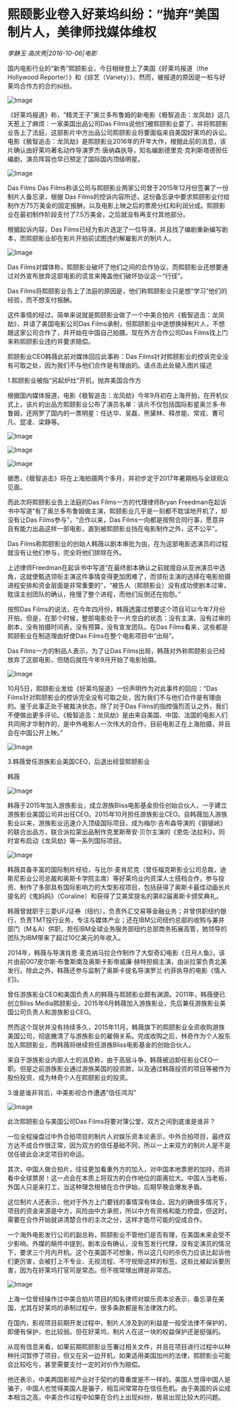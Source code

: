 # 熙颐影业卷入好莱坞纠纷：“抛弃”美国制片人，美律师找媒体维权

*李静玉  高庆秀|2016-10-06|电影*

国内电影行业的“新秀”熙颐影业，今日相继登上了美国《好莱坞报道（the Hollywood Reporter）》和《综艺（Variety）》，然而，被报道的原因是一桩与好莱坞合作方的合约纠纷。

![Image](http://p2.pstatp.com/large/31c70001c18f4742638a)

《好莱坞报道》称，“精灵王子”奥兰多布鲁姆的新电影《极智追击：龙凤劫》这几天惹上了麻烦：一家美国出品公司Das Films说他们被熙颐影业耍了，并将熙颐影业告上了法庭，这部影片中方出品公司熙颐影业将要面临来自美国好莱坞的诉讼。电影《极智追击：龙凤劫》是熙颐影业2016年的开年大作，根据此前的消息，该片确认由好莱坞著名动作导演罗杰·唐纳森执导，知名编剧德里克·克利斯塔德担任编剧，演员阵容也早已预定了国际国内顶级明星。

![Image](http://p2.pstatp.com/large/31c50003e0426822489f)

Das Films Das Films称该公司与熙颐影业两家公司曾于2015年12月份签署了一份制片人备忘录，根据 Das Films的控诉内容所述，这份备忘录中要求熙颐影业付给制作方75万美金的固定报酬，以及电影上映之后的票房分红和利润分成。熙颐影业在最初制作阶段支付了7.5万美金，之后就没有再支付其他部分。

根据起诉内容，Das Films已经为影片选定了一位导演，并且找了编剧重新编写剧本，而熙颐影业却在影片开拍前试图违约解雇影片的制片人。

![Image](http://p3.pstatp.com/large/2ee300040c9f9dcf736a)

Das Films对媒体称，熙颐影业破坏了他们之间的合作协议，而熙颐影业还想要通过对外宣布放弃这部电影的谎言来掩盖他们破坏协议这一“行径”。

Das Films将熙颐影业告上了法庭的原因是，他们称熙颐影业只是想“学习”他们的经验，而不想支付报酬。

这件事情的经过，简单来说就是熙颐影业做了一个中美合拍片《极智追击：龙凤劫》，并请了美国电影公司Das Films承制，但熙颐影业中途想换掉制片人，不想跟这家公司合作了，并开始在中国自己拍摄。现在外方合作公司Das Films找上门来称熙颐影业违约并要求赔偿。

熙颐影业CEO韩薇此前对媒体回应此事称：Das Films针对熙颐影业的控诉完全没有可取之处，因为我们不与他们合作是有理由的。请点击此处输入图片描述

1.熙颐影业被指“另起炉灶”开机，抛弃美国合作方

根据国内媒体报道，电影《极智追击：龙凤劫》今年9月初在上海开拍，在开机仪式上，该片的出品方熙颐影业公布了演员名单：该片不仅包括国际影星奥兰多·布鲁姆，还网罗了国内的一票明星：任达华、吴磊、熊黛林、释彦能、常戎、曹可凡、昆凌、梁静等。

![Image](http://p2.pstatp.com/large/31c50003e0439bbc7ea5)

![Image](http://p1.pstatp.com/large/31c50003e0450f3e44dd)

![Image](http://p2.pstatp.com/large/31c10003e143ab5a1b83)

据悉，《极智追击》将在上海拍摄两个多月，并初步定于2017年暑期档与全球观众见面。

而此次将熙颐影业告上法庭的Das Films一方的代理律师Bryan Freedman在起诉书中写道“有了奥兰多布鲁姆做主演，熙颐影业几乎是一刻都不耽误地开机了，却没有让Das Films参与”，“合作以来，Das Films一向都是按照合同行事，愿意并且有能力出品这样一部电影，直到被熙颐影业挡在电影制作之外，这不公平”。

Das Films称熙颐影业的创始人韩薇以剧本审批为由，在为这部电影选演员的过程就没有让他们参与，完全将他们排除在外。

上述律师Freedman在起诉书中写道“在最终剧本确认之前就擅自从亚洲演员中选角，这就使甄选领衔主演这件事情变得更加困难了，而领衔主演的选择在电影拍摄进程安排和资金层面是非常重要的”，“被告人（熙颐影业）没有成功使剧本过审，耽误主创团队的确认，拖慢了整个进程，而他们反倒还在抱怨。”

按照Das Films的说法，在今年四月份，韩薇透露过想要这个项目可以今年7月份开拍。但是，在那个时候，整部电影处于一片空白的状态：没有主演，没有过审的剧本，没有拍摄时间表，没有预算，没有宣发团队。在Das Films看来，这些都是熙颐影业在制造理由好使Das Films在整个电影项目中“出局”。

Das Films一方的制品人表示，为了让Das Films出局，韩薇对外称熙颐影业已经放弃了这部电影，但随后就在今年9月开始了电影拍摄。

![Image](http://p2.pstatp.com/large/31c60003dd54e72d6c26)

10月5日，熙颐影业发给《好莱坞报道》一份声明作为对此事件的回应：“Das Films针对熙颐影业的控诉完全没有可取之处，因为我们不与他们合作是有理由的。鉴于此事正处于被裁决状态，除了对于Das Films的指控强烈否认之外，我们不便做出更多评论。《极智追击：龙凤劫》是由来自美国、中国、法国的电影人们共同用才华制作的，是中外电影人一次伟大的合作，目前电影正在上海拍摄，并且会在中国公开上映。”

![Image](http://p2.pstatp.com/large/31c60003dd53f6685646)

3.韩薇曾任游族影业美国CEO，后退出经营熙颐影业

韩薇

![Image](http://p3.pstatp.com/large/31c70001c195ad70e401)

韩薇于2015年加入游族影业，成立游族Bliss电影基金担任创始合伙人，一手建立游族影业美国公司并出任CEO。2015年10月担任游族影业CEO。自韩薇加入游族影业以来，游族影业迅速介入顶级国际项目，成为梅尔·吉布森导演的《钢锯岭》的联合出品方，联合派拉蒙出品制作克里斯蒂安·贝尔主演的《恩佐·法拉利》，同时宣布启动《龙凤劫》等一系列国际项目。

![Image](http://p2.pstatp.com/large/31c60003dd577c7e6081)

韩薇具备丰富的国际制片经验，与比尔·麦肯尼克（曾任福克斯影业公司总裁，迪斯尼影业公司总裁和奥斯卡学院主席）等好莱坞业内资深人士搭档合作，参与投资、制作了多部具有国际影响力的大型影视项目，包括获得了奥斯卡最佳动画长片提名的《鬼妈妈》（Coraline）和获得了艾美奖提名的第82届奥斯卡颁奖典礼。

韩薇曾就职于三菱UFJ证券（纽约），负责外汇交易等金融业务；并曾供职纽约银行，负责TMT投行业务，专注与媒体产业；还在IBM公司纽约总部的收购与兼并部门（M＆A）供职，担任IBM全球业务服务部纽约总部商务拓展高管，她领导的团队为IBM带来了超过10亿美元的年收入。

2014年，韩薇与导演肖恩·麦克纳马拉合作制作了大型奇幻电影《日月人鱼》，该片由前007皮尔斯·布鲁斯南及奥斯卡影帝威廉·赫特担纲主演，由派拉蒙负责北美发行。除此之外，韩薇还参与监制了奥斯卡提名导演罗兰·约菲执导的电影《情人们》。

曾任游族影业CEO和美国负责人的韩薇与熙颐影业颇有渊源。2011年，韩薇便已创立Bliss Media熙颐影业。2015年6月韩薇加入游族影业，先后兼任游族影业美国公司负责人和游族影业CEO。

然而这个现状并没有持续多久，2015年11月，韩薇旗下的熙颐影业全资收购游族美国公司，彻底撇清了与游族影业的雇佣关系。完成收购之后，林奇作为个人股东加入熙颐影业，而韩薇将继续担任游族Bliss电影基金的创始合伙人。

来自于游族影业内部人士的消息称，由于高层斗争，韩薇被迫卸任影业CEO一职。但是之前游族影业通过游族美国的投资款，以及通过韩薇投资的项目等被作为股份投资，成为林奇个人在熙颐影业的投资。

3.谁是谁非背后，中美影视合作遭遇“信任鸿沟”

![Image](http://p3.pstatp.com/large/31b90003e036d86a8dd3)

此次熙颐影业与美国公司Das Films将要对簿公堂，双方之间到底谁是谁非？

一位全程操盘过中外合拍项目的制片人对娱乐资本论表示，中外合拍项目，最终双方达不成合作很正常，因为双方的信任基础不同，所以一上来双方的制片人是不是信任彼此会决定项目的命运。

其次，中国人做合拍片，往往更加看重外方的加入，对中国本地票房的加持，而非看中全球票房！这一点会在本质上将双方的合作地位的距离拉大。中国人当老板，外国人只是来打工，当这种理念根植在合作伊始，后期早晚会爆发矛盾。

这位制片人还表示，他对于外方上门要钱的事情深有体会。因为的确很多情况下，项目的资金来源是中方，风险由中方承担，所以中方有资格和能力控盘，但这时，需要在合作开始就讲清楚合作的主次之分，这样才能尽可能的促成合作。

一个海外电影发行公司的副总称，熙颐影业不管他们是否有理，在美国未来会受不少影响。外媒的稿件中提到，剧本没有确认，没有签发行代理，没有定演员的情况下，要求三个月内开机。这个在美国不可想象，所以这几句的杀伤力应该比起诉他们更厉害，会被打上不专业、无视流程、不守规矩这样的标签。这些比被起诉要厉害，因为在好莱坞打官司是常态。但不按常理出牌是非常态。

![Image](http://p2.pstatp.com/large/31c20003de2fe3939d56)

上海一位曾经操作过中美合拍片项目的知名律师对娱乐资本论表示，备忘录在美国，尤其在好莱坞的承制过程中，很多条款都是有法律效力的。

在国内，影视项目前期开发过程中，制片人涉及到的利益是一般受法律不保护的，即便有保护，也比较弱。但在好莱坞，制片人在这一块的权益保护还是挺强的。

从现有信息来看，如果前期熙颐影业签署过相关文件，并且在项目进行过程中以种种托词暂停了项目，但又在另一边开机，如果适用美国加州的法律，熙颐影业可能会比较吃亏，甚至需要支付一定的对价作为赔偿。

他还表示，中美两国影视产业对于契约的尊重度是不一样的。美国人觉得中国人是骗子，中国人也觉得美国人是骗子，相互间常常存在信任危机。由于美国的诉讼成本相当之高，中美合作过程中如果在合约上出现纠纷，极易出现比较大的问题。

